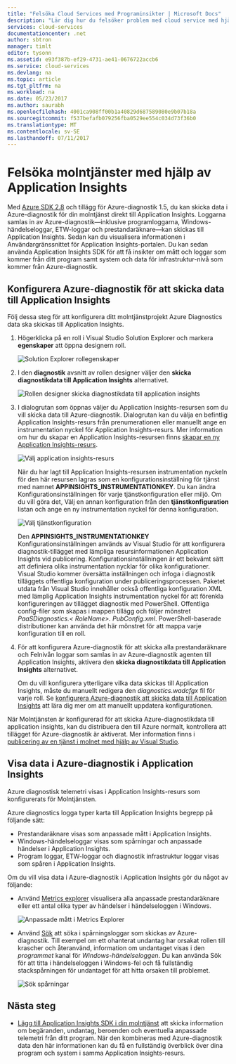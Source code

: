 ```yaml
---
title: "Felsöka Cloud Services med Programinsikter | Microsoft Docs"
description: "Lär dig hur du felsöker problem med cloud service med hjälp av Application Insights för bearbetning av data från Azure-diagnostik."
services: cloud-services
documentationcenter: .net
author: sbtron
manager: timlt
editor: tysonn
ms.assetid: e93f387b-ef29-4731-ae41-0676722accb6
ms.service: cloud-services
ms.devlang: na
ms.topic: article
ms.tgt_pltfrm: na
ms.workload: na
ms.date: 05/23/2017
ms.author: saurabh
ms.openlocfilehash: 4001ca908ff00b1a40829d687589080e9b07b18a
ms.sourcegitcommit: f537befafb079256fba0529ee554c034d73f36b0
ms.translationtype: MT
ms.contentlocale: sv-SE
ms.lasthandoff: 07/11/2017
---
```

# <a name="troubleshoot-cloud-services-using-application-insights"></a>Felsöka molntjänster med hjälp av Application Insights
Med [Azure SDK 2.8](https://azure.microsoft.com/downloads/) och tillägg för Azure-diagnostik 1.5, du kan skicka data i Azure-diagnostik för din molntjänst direkt till Application Insights. Loggarna samlas in av Azure-diagnostik&mdash;inklusive programloggarna, Windows-händelseloggar, ETW-loggar och prestandaräknare&mdash;kan skickas till Application Insights. Sedan kan du visualisera informationen i Användargränssnittet för Application Insights-portalen. Du kan sedan använda Application Insights SDK för att få insikter om mått och loggar som kommer från ditt program samt system och data för infrastruktur-nivå som kommer från Azure-diagnostik.

## <a name="configure-azure-diagnostics-to-send-data-to-application-insights"></a>Konfigurera Azure-diagnostik för att skicka data till Application Insights
Följ dessa steg för att konfigurera ditt molntjänstprojekt Azure Diagnostics data ska skickas till Application Insights.

1. Högerklicka på en roll i Visual Studio Solution Explorer och markera **egenskaper** att öppna designern roll.

    ![Solution Explorer rollegenskaper][1]

2. I den **diagnostik** avsnitt av rollen designer väljer den **skicka diagnostikdata till Application Insights** alternativet.

    ![Rollen designer skicka diagnostikdata till application insights][2]

3. I dialogrutan som öppnas väljer du Application Insights-resursen som du vill skicka data till Azure-diagnostik. Dialogrutan kan du välja en befintlig Application Insights-resurs från prenumerationen eller manuellt ange en instrumentation nyckel för Application Insights-resurs. Mer information om hur du skapar en Application Insights-resursen finns [skapar en ny Application Insights-resurs](../application-insights/app-insights-create-new-resource.md).

    ![Välj application insights-resurs][3]

    När du har lagt till Application Insights-resursen instrumentation nyckeln för den här resursen lagras som en konfigurationsinställning för tjänst med namnet **APPINSIGHTS_INSTRUMENTATIONKEY**. Du kan ändra Konfigurationsinställningen för varje tjänstkonfiguration eller miljö. Om du vill göra det, Välj en annan konfiguration från den **tjänstkonfiguration** listan och ange en ny instrumentation nyckel för denna konfiguration.

    ![Välj tjänstkonfiguration][4]

    Den **APPINSIGHTS_INSTRUMENTATIONKEY** Konfigurationsinställningen används av Visual Studio för att konfigurera diagnostik-tillägget med lämpliga resursinformationen Application Insights vid publicering. Konfigurationsinställningen är ett bekvämt sätt att definiera olika instrumentation nycklar för olika konfigurationer. Visual Studio kommer översätta inställningen och infoga i diagnostik tilläggets offentliga konfiguration under publiceringsprocessen. Paketet utdata från Visual Studio innehåller också offentliga konfiguration XML med lämplig Application Insights instrumentation nyckel för att förenkla konfigureringen av tillägget diagnostik med PowerShell. Offentliga config-filer som skapas i mappen tillägg och följer mönstret *PaaSDiagnostics.&lt; RoleName&gt;. PubConfig.xml*. PowerShell-baserade distributioner kan använda det här mönstret för att mappa varje konfiguration till en roll.

4) För att konfigurera Azure-diagnostik för att skicka alla prestandaräknare och Felnivån loggar som samlas in av Azure-diagnostik agenten till Application Insights, aktivera den **skicka diagnostikdata till Application Insights** alternativet. 

    Om du vill konfigurera ytterligare vilka data skickas till Application Insights, måste du manuellt redigera den *diagnostics.wadcfgx* fil för varje roll. Se [konfigurera Azure-diagnostik att skicka data till Application Insights](#configure-azure-diagnostics-to-send-data-to-application-insights) att lära dig mer om att manuellt uppdatera konfigurationen.

När Molntjänsten är konfigurerad för att skicka Azure-diagnostikdata till application insights, kan du distribuera den till Azure normalt, kontrollera att tillägget för Azure-diagnostik är aktiverat. Mer information finns i [publicering av en tjänst i molnet med hjälp av Visual Studio](../vs-azure-tools-publishing-a-cloud-service.md).  

## <a name="viewing-azure-diagnostics-data-in-application-insights"></a>Visa data i Azure-diagnostik i Application Insights
Azure diagnostisk telemetri visas i Application Insights-resurs som konfigurerats för Molntjänsten.

Azure diagnostics logga typer karta till Application Insights begrepp på följande sätt:

* Prestandaräknare visas som anpassade mått i Application Insights.
* Windows-händelseloggar visas som spårningar och anpassade händelser i Application Insights.
* Program loggar, ETW-loggar och diagnostik infrastruktur loggar visas som spåren i Application Insights.

Om du vill visa data i Azure-diagnostik i Application Insights gör du något av följande:

* Använd [Metrics explorer](../application-insights/app-insights-metrics-explorer.md) visualisera alla anpassade prestandaräknare eller ett antal olika typer av händelser i händelseloggen i Windows.

    ![Anpassade mått i Metrics Explorer][5]

* Använd [Sök](../application-insights/app-insights-diagnostic-search.md) att söka i spårningsloggar som skickas av Azure-diagnostik. Till exempel om ett ohanterat undantag har orsakat rollen till krascher och återanvänd, information om undantaget visas i den *programmet* kanal för *Windows-händelseloggen*. Du kan använda Sök för att titta i händelseloggen i Windows-fel och få fullständig stackspårningen för undantaget för att hitta orsaken till problemet.

    ![Sök spårningar][6]

## <a name="next-steps"></a>Nästa steg
* [Lägg till Application Insights SDK i din molntjänst](../application-insights/app-insights-cloudservices.md) att skicka information om begäranden, undantag, beroenden och eventuella anpassade telemetri från ditt program. När den kombineras med Azure-diagnostik data den här informationen kan du få en fullständig överblick över dina program och system i samma Application Insights-resurs.  

<!--Image references-->
[1]: ./media/cloud-services-dotnet-diagnostics-applicationinsights/solution-explorer-properties.png
[2]: ./media/cloud-services-dotnet-diagnostics-applicationinsights/role-designer-sendtoappinsights.png
[3]: ./media/cloud-services-dotnet-diagnostics-applicationinsights/select-appinsights-resource.png
[4]: ./media/cloud-services-dotnet-diagnostics-applicationinsights/role-designer-appinsights-serviceconfig.png
[5]: ./media/cloud-services-dotnet-diagnostics-applicationinsights/metrics-explorer-custom-metrics.png
[6]: ./media/cloud-services-dotnet-diagnostics-applicationinsights/search-windowseventlog-error.png
